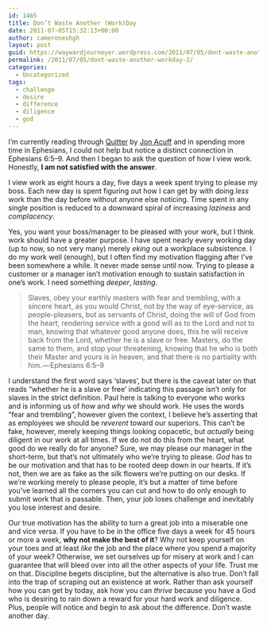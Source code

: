 ```yaml
---
id: 1465
title: Don’t Waste Another (Work)Day
date: 2011-07-05T15:32:13+00:00
author: cameroneshgh
layout: post
guid: https://waywardjourneyer.wordpress.com/2011/07/05/dont-waste-another-workday-2/
permalink: /2011/07/05/dont-waste-another-workday-2/
categories:
  - Uncategorized
tags:
  - challenge
  - desire
  - difference
  - diligence
  - god
---
```

I’m currently reading through <a href="http://www.amazon.com/Quitter-Jon-Acuff/dp/0982986270" target="_blank">Quitter</a> by <a href="http://www.jonacuff.com/blog/" target="_blank">Jon Acuff</a> and in spending more time in Ephesians, I could not help but notice a distinct connection in Ephesians 6:5–9. And then I began to ask the question of how I view work. Honestly, **I am not satisfied with the answer**.

I view work as eight hours a day, five days a week spent trying to please my boss. Each new day is spent figuring out how I can get by with doing _less_ work than the day before without anyone else noticing. Time spent in any single position is reduced to a downward spiral of increasing _laziness_ and _complacency_.

Yes, you want your boss/manager to be pleased with your work, but I think work should have a greater purpose. I have spent nearly every working day (up to now, so not very many) merely _eking_ out a workplace subsistence. I do my work well (enough), but I often find my motivation flagging after I’ve been somewhere a while. It never made sense until now. Trying to please a customer or a manager isn’t motivation enough to sustain satisfaction in one’s work. I need something _deeper_, _lasting_.

> Slaves, obey your earthly masters with fear and trembling, with a sincere heart, as you would Christ, not by the way of eye-service, as people-pleasers, but as servants of Christ, doing the will of God from the heart, rendering service with a good will as to the Lord and not to man, knowing that whatever good anyone does, this he will receive back from the Lord, whether he is a slave or free. Masters, do the same to them, and stop your threatening, knowing that he who is both their Master and yours is in heaven, and that there is no partiality with him. — Ephesians 6:5–9

I understand the first word says ‘slaves’, but there is the caveat later on that reads “whether he is a slave or free’ indicating this passage isn’t only for slaves in the strict definition. Paul here is talking to everyone who works and is informing us of _how_ and _why_ we should work. He uses the words “fear and trembling”, however given the context, I believe he’s asserting that as employees we should be _reverent_ toward our superiors. This can’t be fake, however, merely keeping things looking copacetic, but _actually_ being diligent in our work at all times. If we do not do this from the heart, what good do we really do for anyone? Sure, we may please our manager in the short-term, but that’s not ultimately who we’re trying to please. _God_ has to be our motivation and that has to be rooted deep down in our hearts. If it’s not, then we are as fake as the silk flowers we’re putting on our desks. If we’re working merely to please people, it’s but a matter of time before you’ve learned all the corners you can cut and how to do only enough to submit work that is passable. Then, your job loses challenge and inevitably you lose interest and desire.

Our true motivation has the ability to turn a great job into a miserable one and vice versa. If you have to be in the office five days a week for 45 hours or more a week, **why not make the best of it**? Why not keep yourself on your toes and at least _like_ the job and the place where you spend a majority of your week? Otherwise, we set ourselves up for misery at work and I can guarantee that will bleed over into all the other aspects of your life. Trust me on that. Discipline begets discipline, but the alternative is also true. Don’t fall into the trap of scraping out an existence at work. Rather than ask yourself how you can get by today, ask how you can _thrive_ because you have a God who is desiring to rain down a reward for your hard work and diligence. Plus, people will notice and begin to ask about the difference. Don’t waste another day.